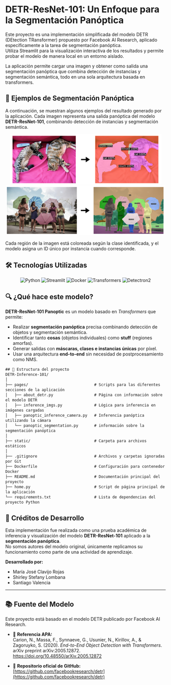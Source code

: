 # DETR-ResNet-101: Un Enfoque para la Segmentación Panóptica
Este proyecto es una implementación simplificada del modelo DETR (DEtection TRansformer) propuesto por Facebook AI Research, aplicado específicamente a la tarea de segmentación panóptica.  
Utiliza Streamlit para la visualización interactiva de los resultados y permite probar el modelo de manera local en un entorno aislado.

La aplicación permite cargar una imagen y obtener como salida una segmentación panóptica que combina detección de instancias y segmentación semántica, todo en una sola arquitectura basada en transformers.

## 📸 Ejemplos de Segmentación Panóptica

A continuación, se muestran algunos ejemplos del resultado generado por la aplicación. Cada imagen representa una salida panóptica del modelo **DETR-ResNet-101**, combinando detección de instancias y segmentación semántica.

<p align="center">
  <img src="static/panoptic_example1.png" alt="Ejemplo de segmentación 1" width="475"/>
  <img src="static/panoptic_example2.png" alt="Ejemplo de segmentación 2" width="500"/>
</p>

Cada región de la imagen está coloreada según la clase identificada, y el modelo asigna un ID único por instancia cuando corresponde.

## 🛠️ Tecnologías Utilizadas

<p align="center">
  <img src="https://img.shields.io/badge/Python-3776AB?style=for-the-badge&logo=python&logoColor=white" alt="Python" />
  <img src="https://img.shields.io/badge/Streamlit-FF4B4B?style=for-the-badge&logo=streamlit&logoColor=white" alt="Streamlit" />
  <img src="https://img.shields.io/badge/Docker-2496ED?style=for-the-badge&logo=docker&logoColor=white" alt="Docker" />
  <img src="https://img.shields.io/badge/Transformers-HuggingFace-yellow?style=for-the-badge&logo=huggingface&logoColor=black" alt="Transformers" />
  <img src="https://img.shields.io/badge/Detectron2-Facebook-1877F2?style=for-the-badge&logo=facebook&logoColor=white" alt="Detectron2" />
</p>


## 🔍 ¿Qué hace este modelo?
**DETR-ResNet-101 Panoptic** es un modelo basado en *Transformers* que permite:

- Realizar **segmentación panóptica** precisa combinando detección de objetos y segmentación semántica.
- Identificar tanto **cosas** (objetos individuales) como **stuff** (regiones amorfas).
- Generar salidas con **máscaras, clases e instancias únicas** por píxel.
- Usar una arquitectura **end-to-end** sin necesidad de postprocesamiento como NMS.

```
## 📁 Estructura del proyecto
DETR-Inference-101/
│
├── pages/                             # Scripts para las diferentes secciones de la aplicación
│   ├── about_detr.py                  # Página con información sobre el modelo DETR
│   ├── inference_imgs.py              # Lógica para inferencia en imágenes cargadas
│   ├── panoptic_inference_camera.py   # Inferencia panóptica utilizando la cámara
│   └── panoptic_segmentation.py       # información sobre la segmentación panóptica
│
├── static/                            # Carpeta para archivos estáticos
│
├── .gitignore                         # Archivos y carpetas ignoradas por Git
├── Dockerfile                         # Configuración para contenedor Docker
├── README.md                          # Documentación principal del proyecto 
├── home.py                            # Script de página principal de la aplicación
└── requirements.txt                   # Lista de dependencias del proyecto Python 
```
## 👥 Créditos de Desarrollo

Esta implementación fue realizada como una prueba académica de inferencia y visualización del modelo **DETR-ResNet-101** aplicado a la **segmentación panóptica**.  
No somos autores del modelo original, únicamente replicamos su funcionamiento como parte de una actividad de aprendizaje.

**Desarrollado por:**

- María José Clavijo Rojas  
- Shirley Stefany Lombana
- Santiago Valencia
---

## 📚 Fuente del Modelo

Este proyecto está basado en el modelo DETR publicado por Facebook AI Research.

- 📄 **Referencia APA:**  
  Carion, N., Massa, F., Synnaeve, G., Usunier, N., Kirillov, A., & Zagoruyko, S. (2020). *End-to-End Object Detection with Transformers*. arXiv preprint arXiv:2005.12872. https://doi.org/10.48550/arXiv.2005.12872

- 🔗 **Repositorio oficial de GitHub:**  
  [https://github.com/facebookresearch/detr](https://github.com/facebookresearch/detr)
